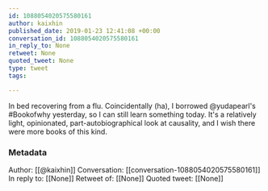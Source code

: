 ```yaml
---
id: 1088054020575580161
author: kaixhin
published_date: 2019-01-23 12:41:08 +00:00
conversation_id: 1088054020575580161
in_reply_to: None
retweet: None
quoted_tweet: None
type: tweet
tags:

---
```


In bed recovering from a flu. Coincidentally (ha), I borrowed @yudapearl's #Bookofwhy yesterday, so I can still learn something today. It's a relatively light, opinionated, part-autobiographical look at causality, and I wish there were more books of this kind.

### Metadata

Author: [[@kaixhin]]
Conversation: [[conversation-1088054020575580161]]
In reply to: [[None]]
Retweet of: [[None]]
Quoted tweet: [[None]]
